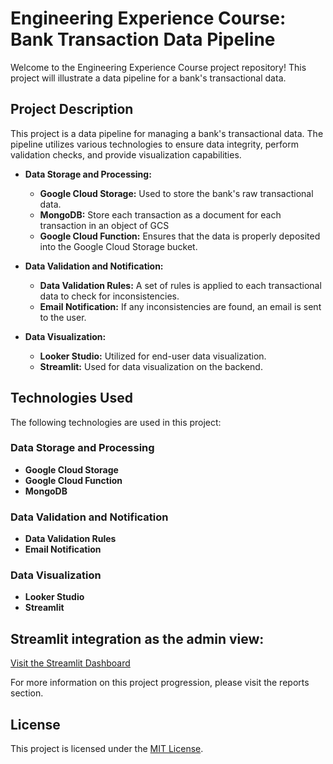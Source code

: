 # Engineering Experience Course: Bank Transaction Data Pipeline

Welcome to the Engineering Experience Course project repository! This project will illustrate a data pipeline for a bank's transactional data.

## Project Description

This project is a data pipeline for managing a bank's transactional data. The pipeline utilizes various technologies to ensure data integrity, perform validation checks, and provide visualization capabilities.

- **Data Storage and Processing:**
  - **Google Cloud Storage:** Used to store the bank's raw transactional data.
  - **MongoDB:** Store each transaction as a document for each transaction in an object of GCS
  - **Google Cloud Function:** Ensures that the data is properly deposited into the Google Cloud Storage bucket.

- **Data Validation and Notification:**
  - **Data Validation Rules:** A set of rules is applied to each transactional data to check for inconsistencies.
  - **Email Notification:** If any inconsistencies are found, an email is sent to the user.

- **Data Visualization:**
  - **Looker Studio:** Utilized for end-user data visualization.
  - **Streamlit:** Used for data visualization on the backend.

## Technologies Used

The following technologies are used in this project:

### Data Storage and Processing

- **Google Cloud Storage**
- **Google Cloud Function**
- **MongoDB**

### Data Validation and Notification

- **Data Validation Rules**
- **Email Notification**

### Data Visualization

- **Looker Studio**
- **Streamlit**

## Streamlit integration as the admin view:

[Visit the Streamlit Dashboard](https://engineering-experience-gviin2cbcluvttvqhstftc.streamlit.app)

For more information on this project progression, please visit the reports section.
## License

This project is licensed under the [MIT License](LICENSE).
